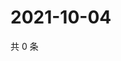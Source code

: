 # 2021-10-04

共 0 条

<!-- BEGIN WEIBO -->
<!-- 最后更新时间 Mon Oct 04 2021 02:00:35 GMT+0800 (China Standard Time) -->

<!-- END WEIBO -->
